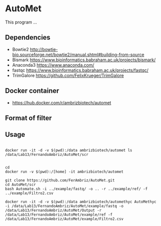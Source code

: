 # AutoMet
This program ...

## Dependencies
* Bowtie2 http://bowtie-bio.sourceforge.net/bowtie2/manual.shtml#building-from-source
* Bismark https://www.bioinformatics.babraham.ac.uk/projects/bismark/
* Anaconda3 https://www.anaconda.com/
* fastqc https://www.bioinformatics.babraham.ac.uk/projects/fastqc/
* TrimGalore https://github.com/FelixKrueger/TrimGalore

## Docker container
* https://hub.docker.com/r/ambrizbiotech/automet

## Format of filter


## Usage
```

docker run -it -d -v $(pwd):/data ambrizbiotech/automet ls /data/Lab13/FernandoAmbriz/AutoMet/scr


cd
docker run -v $(pwd):/[home] -it ambrizbiotech/automet

git clone https://github.com/FerAmbriz/AutoMet.git
cd AutoMet/scr
bash Automate.sh -i ../example/fastq/ -o .. -r ../example/ref/ -f ../example/Filtro2.csv

docker run -it -d -v $(pwd):/data ambrizbiotech/automethyc AutoMethyc -i /data/Lab13/FernandoAmbriz/AutoMet/example/fastq -o /data/Lab13/FernandoAmbriz/AutoMet/Output -r /data/Lab13/FernandoAmbriz/AutoMet/example/ref -f /data/Lab13/FernandoAmbriz/AutoMet/example/Filtro2.csv



```
